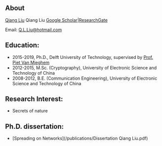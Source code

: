 ## About
[Qiang Liu](img/qiang.jpeg")
Qiang Liu
[Google Scholar](https://scholar.google.com/citations?user=qNGI9gEAAAAJ)|[ResearchGate](https://www.researchgate.net/profile/Qiang_Liu109)

Email: [Q.L.Liu@hotmail.com](malto:Q.L.Liu@hotmail.com)

## Education:
* 2015-2019, Ph.D., Delft University of Technology, supervised by [Prof. Piet Van Mieghem](https://www.nas.ewi.tudelft.nl/people/Piet/)
* 2012-2015, M.Sc. (Cryptography), University of Electronic Science and Technology of China
* 2008-2012, B.E. (Communication Engineering), University of Electronic Science and Technology of China

## Research Interest:
* Secrets of nature

## Ph.D. dissertation:
* [Spreading on Networks](/publications/Dissertation Qiang Liu.pdf)
